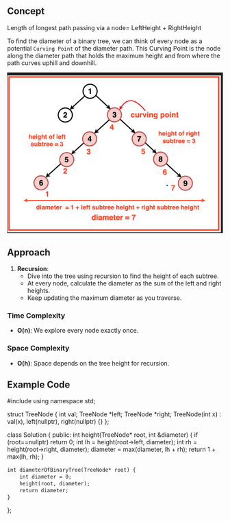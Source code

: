 ## Concept

Length of longest path passing via a node=
LeftHeight + RightHeight


To find the diameter of a binary tree, we can think of every node as a potential `Curving Point` of the diameter path. This Curving Point is the node along the diameter path that holds the maximum height and from where the path curves uphill and downhill.

![Diameter of a Binary Tree](image.png)

## Approach

1. **Recursion**:
   - Dive into the tree using recursion to find the height of each subtree.
   - At every node, calculate the diameter as the sum of the left and right heights.
   - Keep updating the maximum diameter as you traverse.

### Time Complexity

- **O(n)**: We explore every node exactly once.

### Space Complexity

- **O(h)**: Space depends on the tree height for recursion.

## Example Code


#include <algorithm>
using namespace std;

struct TreeNode {
    int val;
    TreeNode *left;
    TreeNode *right;
    TreeNode(int x) : val(x), left(nullptr), right(nullptr) {}
};

class Solution {
public:
    int height(TreeNode* root, int &diameter) {
        if (root==nullptr) return 0;
        int lh = height(root->left, diameter);
        int rh = height(root->right, diameter);
        diameter = max(diameter, lh + rh);
        return 1 + max(lh, rh);
    }

    int diameterOfBinaryTree(TreeNode* root) {
        int diameter = 0;
        height(root, diameter);
        return diameter;
    }
};